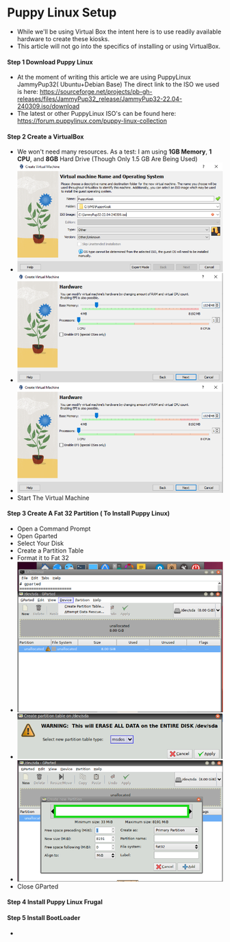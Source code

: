 # Puppy Linux Setup 

- While we'll be using Virtual Box the intent here is to use readily available hardware to create these kiosks.
- This article will not go into the specifics of installing or using VirtualBox. 
  
#### Step 1 Download Puppy Linux
- At the moment of writing this article we are using PuppyLinux JammyPup32( Ubuntu+Debian Base) The direct link to the ISO we used is here: https://sourceforge.net/projects/pb-gh-releases/files/JammyPup32_release/JammyPup32-22.04-240309.iso/download
- The latest or other PuppyLinux ISO's can be found here: https://forum.puppylinux.com/puppy-linux-collection
#### Step 2 Create a VirtualBox  
- We won't need many resources. As a test: I am using **1GB Memory**, **1 CPU**, and **8GB** Hard Drive (Though Only 1.5 GB Are Being Used)
- ![alt text](https://github.com/TechTucson/Free_Kiosk_DigitalSignage/blob/main/Machines/Kiosks/images/puppy/VirtualBox.PNG?raw=true)
- ![alt text](https://github.com/TechTucson/Free_Kiosk_DigitalSignage/blob/main/Machines/Kiosks/images/puppy/VirtualBox2.PNG?raw=true)
- ![alt text](https://github.com/TechTucson/Free_Kiosk_DigitalSignage/blob/main/Machines/Kiosks/images/puppy/VirtualBox2.PNG?raw=true)
- Start The Virtual Machine

#### Step 3 Create A Fat 32 Partition ( To Install Puppy Linux)
- Open a Command Prompt
- Open Gparted
- Select Your Disk
- Create a Partition Table
- Format it to Fat 32
- ![alt text](https://github.com/TechTucson/Free_Kiosk_DigitalSignage/blob/main/Machines/Kiosks/images/puppy/Partition.PNG?raw=true)
- ![alt text](https://github.com/TechTucson/Free_Kiosk_DigitalSignage/blob/main/Machines/Kiosks/images/puppy/Partition2.PNG?raw=true)
- ![alt text](https://github.com/TechTucson/Free_Kiosk_DigitalSignage/blob/main/Machines/Kiosks/images/puppy/Partition3.PNG?raw=true)
- Close GParted
#### Step 4 Install Puppy Linux Frugal
#### Step 5 Install BootLoader
- 

